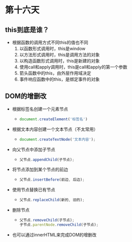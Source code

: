 # 第十六天

## this到底是谁？

- 根据函数的调用方式不同this的值也不同
  1. 以函数形式调用时，this是window
  2. 以方法形式调用时，this是调用方法的对象
  3. 以构造函数形式调用时，this是新建的对象
  4. 使用call和apply调用时，this是call和apply的第一个参数
  5. 箭头函数中的this，由外层作用域决定
  6. 事件响应函数中的this，是绑定事件的对象

## DOM的增删改

- 根据标签名创建一个元素节点

  - ```javascript
    document.createElement('标签名')
    ```

- 根据文本内容创建一个文本节点（不太常用）

  - ```javascript
    document.createTextNode('文本内容');
    ```

- 向父节点中添加子节点

  - ```javascript
    父节点.appendChild(子节点);
    ```

- 将节点添加到某个节点的前边

  - ```javascript
    父节点.insertBefore(前边, 后边);
    ```

- 使用节点替换已有节点

  - ```javascript
    父节点.replaceChild(新的, 旧的);
    ```

- 删除节点

  - ```javascript
    父节点.removeChild(子节点);
    子节点.parentNode.removeChild(子节点);
    ```

- 也可以通过innerHTML来完成DOM的增删改